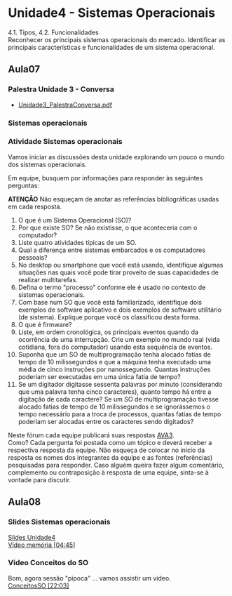 # Unidade4 - Sistemas Operacionais

4.1. Tipos, 4.2. Funcionalidades  
Reconhecer os principais sistemas operacionais do mercado. Identificar as principais características e funcionalidades de um sistema operacional.  

## Aula07

### Palestra Unidade 3 - Conversa

- [Unidade3_PalestraConversa.pdf](Unidade3_PalestraConversa.pdf "Unidade3_PalestraConversa.pdf")  

### Sistemas operacionais

### Atividade Sistemas operacionais

Vamos iniciar as discussões desta unidade explorando um pouco o mundo dos sistemas operacionais.  

Em equipe, busquem por informações para responder às seguintes perguntas:  

**ATENÇÃO** Não esqueçam de anotar as referências bibliográficas usadas em cada resposta.

1) O que é um Sistema Operacional (SO)?  
2) Por que existe SO? Se não existisse, o que aconteceria com o computador?  
3) Liste quatro atividades típicas de um SO.  
4) Qual a diferença entre sistemas embarcados e os computadores pessoais?  
5) No desktop ou smartphone que você está usando, identifique algumas situações nas quais você pode tirar proveito de suas capacidades de realizar multitarefas.  
6) Defina o termo "processo" conforme ele é usado no contexto de sistemas operacionais.  
7) Com base num SO que você está familiarizado, identifique dois exemplos de software aplicativo e dois exemplos de software utilitário (de sistema). Explique porque você os classificou desta forma.  
8) O que é firmware?  
9) Liste, em ordem cronológica, os principais eventos quando da ocorrência de uma interrupção. Crie um exemplo no mundo real (vida cotidiana, fora do computador) usando esta sequência de eventos.  
10) Suponha que um SO de multiprogramação tenha alocado fatias de tempo de 10 milissegundos e que a máquina tenha executado uma média de cinco instruções por nanossegundo. Quantas instruções poderiam ser executadas em uma única fatia de tempo?  
11) Se um digitador digitasse sessenta palavras por minuto (considerando que uma palavra tenha cinco caracteres), quanto tempo há entre a digitação de cada caractere? Se um SO de multiprogramação tivesse alocado fatias de tempo de 10 milissegundos e se ignorássemos o tempo necessário para a troca de processos, quantas fatias de tempo poderiam ser alocadas entre os caracteres sendo digitados?

Neste fórum cada equipe publicará suas respostas [AVA3](<https://ava3.furb.br/mod/forum/view.php?id=525072> "AVA3").  
Como?
Cada pergunta foi postada como um tópico e deverá receber a respectiva resposta da equipe. Não esqueça de colocar no início da resposta os nomes dos integrantes da equipe e as fontes (referências) pesquisadas para responder.
Caso alguém queira fazer algum comentário, complemento ou contraposição à resposta de uma equipe, sinta-se à vontade para discutir.

<!--
### Ação 07

### Atividade 07

-->

## Aula08

### Slides Sistemas operacionais

[Slides Unidade4](Unidade4.pdf "Slides Unidade4")  
[Vídeo memória \[04:45\]](Memoria.mov "Vídeo memória \[04:45\]")  

### Video Conceitos do SO

Bom, agora sessão "pipoca" ... vamos assistir um video.  
[ConceitosSO \[22:03\]](ConceitosSO.mp4 "ConceitosSO \[22:03\]")  
